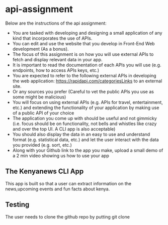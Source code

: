 # api-assignment

Below are the instructions of the api assignment:

* You are tasked with developing and designing a small application of any kind that incorporates the use of APIs.
* You can edit and use the website that you develop in Front-End Web development (As a bonus).
* The focus of this assignment is on how you will use external APIs to fetch and display relevant data in your app.
* It is important to read the documentation of each APIs you will use (e.g. endpoints, how to access APIs keys, etc.)
* You are expected to refer to the following external APIs in developing the web application:
https://rapidapi.com/categoriesLinks to an external site.
* Or any sources you prefer (Careful to vet the public APIs you use as some might be malicious)
* You will focus on using external APIs (e.g. APIs for travel, entertainment, etc.) and extending the functionality of your application by making use of a public API of your choice
* The application you come up with should be useful and not gimmicky (i.e. focus should be on functionality, not bells and whistles like crazy and over the top UI. A CLI app is also acceptable) 
* You should also display the data in an easy to use and understand format (e.g. statistical data, etc.) and let the user interact with the data you provided (e.g. sort, etc.)
* Along with your Github link to the app you make, upload a small demo of a 2 min video showing us how to use your app

## The Kenyanews CLI App
This app is built so that a user can extract information on the news,upcoming events and fun facts about kenya.

## Testing
The user needs to clone the github repo by putting git clone 
